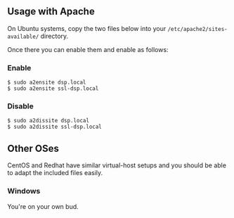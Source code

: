 ## Usage with Apache
On Ubuntu systems, copy the two files below into your `/etc/apache2/sites-available/` directory.

Once there you can enable them and enable as follows:

### Enable
```
$ sudo a2ensite dsp.local
$ sudo a2ensite ssl-dsp.local
```

### Disable
```
$ sudo a2dissite dsp.local
$ sudo a2dissite ssl-dsp.local
```

## Other OSes
CentOS and Redhat have similar virtual-host setups and you should be able to adapt the included files easily.

### Windows
You're on your own bud.
